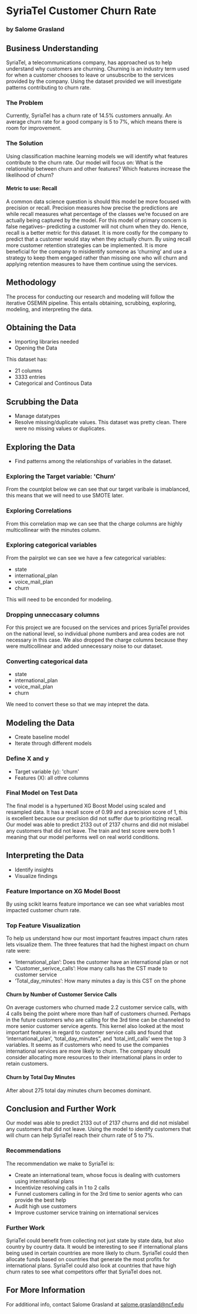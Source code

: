 
# SyriaTel Customer Churn Rate
### by Salome Grasland 

## Business Understanding
SyriaTel, a telecommunications company, has approached us to help understand why customers are churning. Churning is an industry term used for when a customer chooses to leave or unsubscribe to the services provided by the company. Using the dataset provided we will investigate patterns contributing to churn rate. 

### The Problem
Currently, SyriaTel has a churn rate of 14.5% customers annually. An average churn rate for a good company is 5 to 7%, which means there is room for improvement. 

### The Solution
Using classification machine learning models we will identify what features contribute to the churn rate. Our model will focus on:
What is the relationship between churn and other features?
Which features increase the likelihood of churn?
#### Metric to use: Recall
A common data science question is should this model be more focused with precision or recall. Precision measures how precise the predictions are while recall measures what percentage of the classes we’re focused on are actually being captured by the model. For this model of primary concern is false negatives– predicting a customer will not churn when they do. Hence, recall is a better metric for this dataset. It is more costly for the company to predict that a customer would stay when they actually churn. By using recall more customer retention strategies can be implemented. It is more beneficial for the company to misidentify someone as ‘churning’ and use a strategy to keep them engaged rather than missing one who will churn and applying retention measures to have them continue using the services. 
## Methodology
The process for conducting our research and modeling will follow the iterative OSEMiN pipeline. This entails obtaining, scrubbing, exploring, modeling, and interpreting the data. 
## Obtaining the Data

- Importing libraries needed
- Opening the Data

This dataset has: 
- 21 columns 
- 3333 entries 
- Categorical and Continous Data 
## Scrubbing the Data
- Manage datatypes
- Resolve missing/duplicate values.
This dataset was pretty clean. There were no missing values or duplicates. 
## Exploring the Data
- Find patterns among the relationships of variables in the dataset. 
### Exploring the Target variable: 'Churn'

From the countplot below we can see that our target varibale is imablanced, this means that we will need to use SMOTE later. 
### Exploring Correlations
From this correlation map we can see that the charge columns are highly multicollinear with the minutes column. 

### Exploring categorical variables
From the pairplot we can see we have a few categorical variables:
- state
- international_plan
- voice_mail_plan
- churn

This will need to be enconded for modeling.

### Dropping unneccasary columns

For this project we are focused on the services and prices SyriaTel provides on the national level, so individual phone numbers and area codes are not necessary in this case. We also dropped the charge columns because they were multicollinear and added unnecessary noise to our dataset. 

### Converting categorical data

- state
- international_plan 
- voice_mail_plan 
- churn

We need to convert these so that we may intepret the data. 

## Modeling the Data
- Create baseline model 
- Iterate through different models 

### Define X and y

- Target variable (y): 'churn'
- Features (X): all othre columns

### Final Model on Test Data

The final model is a hypertuned XG Boost Model using scaled and resampled data. It has a recall score of 0.99 and a precision score of 1, this is excellent because our precision did not suffer due to prioritizing recall. Our model was able to predict 2133 out of 2137 churns and did not mislabel any customers that did not leave. The train and test score were both 1 meaning that our model performs well on real world conditions.

## Interpreting the Data
- Identify insights 
- Visualize findings

### Feature Importance on XG Model Boost

By using scikit learns feature importance we can see what variables most impacted customer churn rate. 

### Top Feature Visualization 

To help us understand how our most important feautres impact churn rates lets visualize them. The three features that had the highest impact on churn rate were:   
- ‘International_plan’: Does the customer have an international plan or not    
- ‘Customer_serivce_calls’: How many calls has the CST made to customer service   
- ‘Total_day_minutes’: How many minutes a day is this CST on the phone 
 
#### Churn by Number of Customer Service Calls 
On average customers who churned made 2.2 customer service calls, with 4 calls being the point where more than half of customers churned. Perhaps in the future customers who are calling for the 3rd time can be channeled to more senior customer service agents. This kernel also looked at the most important features in regard to customer service calls and found that ‘international_plan’, ‘total_day_minutes”, and ‘total_intl_calls’ were the top 3 variables. It seems as if customers who need to use the companies international services are more likely to churn. The company should consider allocating more resources to their international plans in order to retain customers. 

#### Churn by Total Day Minutes

After about 275 total day minutes churn becomes dominant. 

## Conclusion and Further Work 

Our model was able to predict 2133 out of 2137 churns and did not mislabel any customers that did not leave. Using the model to identify customers that will churn can help SyriaTel reach their churn rate of 5 to 7%. 


### Recommendations 
The recommendation we make to SyriaTel is:
- Create an international team, whose focus is dealing with customers using international plans 
- Incentivize resolving calls in 1 to 2 calls 
- Funnel customers calling in for the 3rd time to senior agents who can provide the best help 
- Audit high use customers 
- Improve customer service training on international services

### Further Work
SyriaTel could benefit from collecting not just state by state data, but also country by country data. It would be interesting to see if international plans being used in certain countries are more likely to churn. SyriaTel could then allocate funds based on countries that generate the most profits for international plans. SyriaTel could also look at countries that have high churn rates to see what competitors offer that SyriaTel does not. 

## For More Information
For additional info, contact Salome Grasland at salome.grasland@ncf.edu

